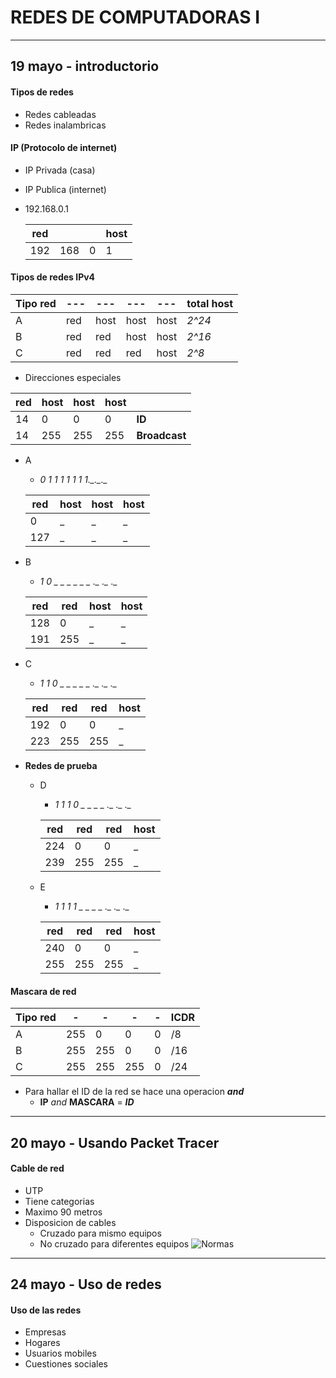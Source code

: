 # REDES DE COMPUTADORAS I

***

## 19 mayo - introductorio

#### Tipos de redes
* Redes cableadas
* Redes inalambricas

#### IP (Protocolo de internet)
* IP Privada (casa)
* IP Publica (internet)
* 192.168.0.1

    | red | | | host |
    | - | - | - | - |
    | 192 | 168| 0 | 1 |

#### Tipos de redes IPv4

| Tipo red | --- | --- | --- | --- | total host |
| --- | --- | --- | --- | --- | --- |
| A | red | host | host | host | *2^24* |
| B | red | red | host | host | *2^16* |
| C | red | red | red | host | *2^8* |

* Direcciones especiales

| red | host | host | host | |
| - | - | - | - | - |
| 14 | 0 | 0 | 0 | **ID** |
| 14 | 255 | 255 | 255 | **Broadcast** |

* A 
    * *0 1 1 1 1 1 1 1.\_.\_\._*

    | red | host | host | host |
    | - | - | - | - |
    | 0 | _ | _ | _ |
    | 127 | _ | _ | _ |

* B 
    * *1 0 _ _ _ _ _ _ .\_ .\_ .\_*

    | red | red | host | host |
    | - | - | - | - |
    | 128 | 0 | _ | _ |
    | 191 | 255 | _ | _ |

* C 
    * *1 1 0 _ _ _ _ _ .\_ .\_ .\_*

    | red | red | red | host |
    | - | - | - | - |
    | 192 | 0 | 0 | _ |
    | 223 | 255 | 255 | _ |

* **Redes de prueba**
    * D 
        * *1 1 1 0 _ _ _ _ .\_ .\_ .\_*

        | red | red | red | host |
        | - | - | - | - |
        | 224 | 0 | 0 | _ |
        | 239 | 255 | 255 | _ |

    * E 
        * *1 1 1 1 _ _ _ _ .\_ .\_ .\_*

        | red | red | red | host |
        | - | - | - | - |
        | 240 | 0 | 0 | _ |
        | 255 | 255 | 255 | _ |

#### Mascara de red

| Tipo red | - | - | - | - | ICDR |
| - | - | - | - | - | - |
| A | 255 | 0 | 0 | 0 | /8 |
| B | 255 | 255 | 0 | 0 | /16 |
| C | 255 | 255 | 255 | 0 | /24 |

* Para hallar el ID de la red se hace una operacion ***and***
    * **IP** *and* **MASCARA** = ***ID***

*** 

## 20 mayo - Usando Packet Tracer

#### Cable de red
* UTP 
* Tiene categorias
* Maximo 90 metros
* Disposicion de cables
    * Cruzado para mismo equipos
    * No cruzado para diferentes equipos
![Normas](https://image.jimcdn.com/app/cms/image/transf/dimension=259x10000:format=png/path/s8c0b436340bfa088/image/i88812c7dcd75a617/version/1561941775/image.png)

***

## 24 mayo - Uso de redes

#### Uso de las redes
* Empresas
* Hogares
* Usuarios mobiles
* Cuestiones sociales